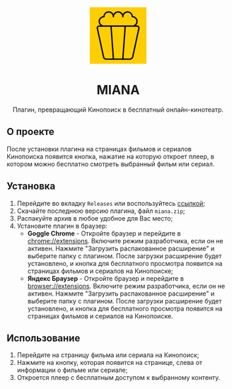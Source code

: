 <div align='center'>
  <img src='./extension/icons/icon128.png' />
</div>

<div align='center'>
  <h1>MIANA</h1>
  <p>Плагин, превращающий Кинопоиск в бесплатный онлайн-кинотеатр.</p>
</div>

## О проекте

После установки плагина на страницах фильмов и сериалов Кинопоиска появится кнопка, нажатие на которую откроет плеер, в
котором можно бесплатно смотреть выбранный фильм или сериал.

## Установка

1. Перейдите во вкладку `Releases` или воспользуйтесь [ссылкой](https://github.com/RipeCherries/miana/releases);
2. Скачайте последнюю версию плагина, файл `miana.zip`;
3. Распакуйте архив в любое удобное для Вас место;
4. Установите плагин в браузер:
    * **Goggle Chrome** - Откройте браузер и перейдите в [chrome://extensions](chrome://extensions). Включите режим
      разработчика, если он не активен. Нажмите "Загрузить распакованное расширение" и выберите папку c плагином. После
      загрузки расширение будет установлено, и кнопка для бесплатного просмотра появится на страницах фильмов и сериалов
      на Кинопоиске;
    * **Яндекс Браузер** - Откройте браузер и перейдите в [browser://extensions](browser://extensions). Включите режим
      разработчика, если он не активен. Нажмите "Загрузить распакованное расширение" и выберите папку c плагином. После
      загрузки расширение будет установлено, и кнопка для бесплатного просмотра появится на страницах фильмов и сериалов
      на Кинопоиске.

## Использование

1. Перейдите на страницу фильма или сериала на Кинопоиск;
2. Нажмите на кнопку, которая появится на странице, слева от информации о фильме или сериале;
3. Откроется плеер с бесплатным доступом к выбранному контенту.